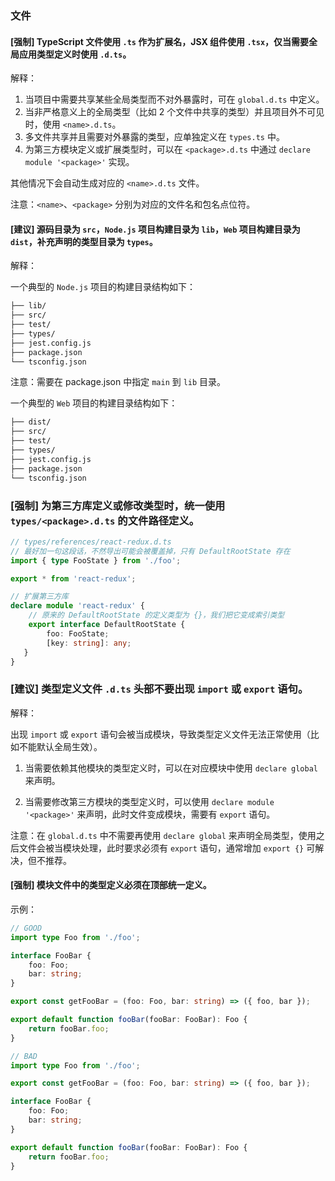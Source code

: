 
### 文件

#### [强制] TypeScript 文件使用 `.ts` 作为扩展名，JSX 组件使用 `.tsx`，仅当需要全局应用类型定义时使用 `.d.ts`。

解释：

1. 当项目中需要共享某些全局类型而不对外暴露时，可在 `global.d.ts` 中定义。
2. 当非严格意义上的全局类型（比如 2 个文件中共享的类型）并且项目外不可见时，使用 `<name>.d.ts`。
3. 多文件共享并且需要对外暴露的类型，应单独定义在 `types.ts` 中。
4. 为第三方模块定义或扩展类型时，可以在 `<package>.d.ts` 中通过 `declare module '<package>'` 实现。

其他情况下会自动生成对应的 `<name>.d.ts` 文件。

注意：`<name>`、`<package>` 分别为对应的文件名和包名点位符。

#### [建议] 源码目录为 `src`，`Node.js` 项目构建目录为 `lib`，`Web` 项目构建目录为 `dist`，补充声明的类型目录为 `types`。

解释：

一个典型的 `Node.js` 项目的构建目录结构如下：

```sh
├── lib/
├── src/
├── test/
├── types/
├── jest.config.js
├── package.json
└── tsconfig.json
```

注意：需要在 package.json 中指定 `main` 到 `lib` 目录。

一个典型的 `Web` 项目的构建目录结构如下：

```sh
├── dist/
├── src/
├── test/
├── types/
├── jest.config.js
├── package.json
└── tsconfig.json
```

### [强制] 为第三方库定义或修改类型时，统一使用 `types/<package>.d.ts` 的文件路径定义。

```ts
// types/references/react-redux.d.ts
// 最好加一句这段话，不然导出可能会被覆盖掉，只有 DefaultRootState 存在
import { type FooState } from './foo';

export * from 'react-redux';

// 扩展第三方库
declare module 'react-redux' {
    // 原来的 DefaultRootState 的定义类型为 {}，我们把它变成索引类型
    export interface DefaultRootState {
        foo: FooState;
        [key: string]: any;
   }
}
```

### [建议] 类型定义文件 `.d.ts` 头部不要出现 `import` 或 `export` 语句。

解释：

出现 `import` 或 `export` 语句会被当成模块，导致类型定义文件无法正常使用（比如不能默认全局生效）。

1. 当需要依赖其他模块的类型定义时，可以在对应模块中使用 `declare global` 来声明。

2. 当需要修改第三方模块的类型定义时，可以使用 `declare module '<package>'` 来声明，此时文件变成模块，需要有 `export` 语句。

注意：在 `global.d.ts` 中不需要再使用 `declare global` 来声明全局类型，使用之后文件会被当模块处理，此时要求必须有 `export` 语句，通常增加 `export {}` 可解决，但不推荐。

#### [强制] 模块文件中的类型定义必须在顶部统一定义。

示例：

```ts
// GOOD
import type Foo from './foo';

interface FooBar {
    foo: Foo;
    bar: string;
}

export const getFooBar = (foo: Foo, bar: string) => ({ foo, bar });

export default function fooBar(fooBar: FooBar): Foo {
    return fooBar.foo;
}
```

```ts
// BAD
import type Foo from './foo';

export const getFooBar = (foo: Foo, bar: string) => ({ foo, bar });

interface FooBar {
    foo: Foo;
    bar: string;
}

export default function fooBar(fooBar: FooBar): Foo {
    return fooBar.foo;
}
```
